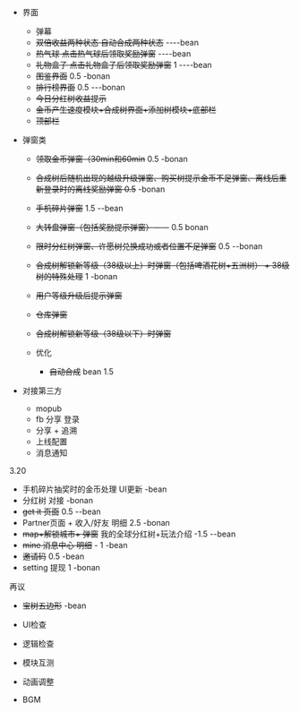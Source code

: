 <!--
 * @Description: 
 * @Author:  bean^ <bean_4@163.com>
 * @Date: 2020-03-13 10:05:06
 * @LastEditors:  bean^ <bean_4@163.com>
 * @LastEditTime: 2020-03-24 17:29:17
 -->

- 界面
  - 弹幕 
  - ~~双倍收益两种状态  自动合成两种状态~~    ----bean
  - ~~热气球 点击热气球后领取奖励弹窗~~   ----bean
  -  ~~礼物盒子  点击礼物盒子后领取奖励弹窗~~  1 ----bean
  - ~~图鉴界面~~ 0.5  -bonan
  - ~~排行榜界面~~ 0.5 ---bonan
  - ~~今日分红树收益提示~~
  - ~~金币产生速度模块+合成树界面+添加树模块+底部栏~~
  - ~~顶部栏~~


- 弹窗类
  - ~~领取金币弹窗（30min和60min~~ 0.5  -bonan
  - ~~合成树后随机出现的越级升级弹窗、购买树提示金币不足弹窗、离线后重新登录时的离线奖励弹窗 0.5~~ -bonan
  - ~~手机碎片弹窗~~ 1.5 --bean
  - ~~大转盘弹窗（包括奖励提示弹窗）~~—— 0.5 bonan
  - ~~限时分红树弹窗、许愿树兑换成功或者位置不足弹窗~~ 0.5 --bonan
  - ~~合成树解锁新等级（38级以上）时弹窗（包括啤酒花树+五洲树） + 38级树的特殊处理~~ 1 -bonan
  - ~~用户等级升级后提示弹窗~~ 
  - ~~仓库弹窗~~
  - ~~合成树解锁新等级（38级以下）时弹窗~~

  - 优化
    - ~~自动合成~~  bean 1.5


- 对接第三方
  - mopub
  - fb 分享 登录
  - 分享 + 追溯
  - 上线配置
  - 消息通知

3.20
  - 手机碎片抽奖时的金币处理 UI更新 -bean
  - 分红树 对接 -bonan
  - ~~get it 页面~~ 0.5 --bean
  - Partner页面 + 收入/好友 明细 2.5 -bonan
  - ~~map+解锁城市+ 弹窗~~ 我的全球分红树+玩法介绍 -1.5 --bean
  - ~~mine 消息中心 明细~~  - 1 -bean
  - ~~邀请码~~ 0.5 -bean
  - setting 提现  1 -bonan

再议
- ~~宝树五边形~~ -bean

- UI检查
- 逻辑检查
- 模块互测
- 动画调整
- BGM

